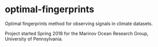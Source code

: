 # optimal-fingerprints
Optimal fingerprints method for observing signals in climate datasets.

Project started Spring 2018 for the Marinov Ocean Research Group, University of Pennsylvania.
